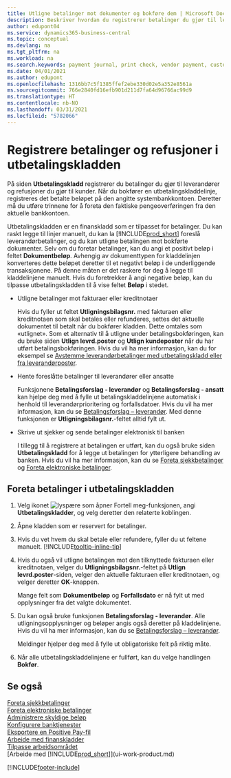 ```yaml
---
title: Utligne betalinger mot dokumenter og bokføre dem | Microsoft Docs
description: Beskriver hvordan du registrerer betalinger du gjør til leverandører og refusjoner du gjør til kunder.
author: edupont04
ms.service: dynamics365-business-central
ms.topic: conceptual
ms.devlang: na
ms.tgt_pltfrm: na
ms.workload: na
ms.search.keywords: payment journal, print check, vendor payment, customer refund, creditor, debt, balance due, AP
ms.date: 04/01/2021
ms.author: edupont
ms.openlocfilehash: 1316bb7c5f1385ffef2ebe330d02e5a352e8561a
ms.sourcegitcommit: 766e2840fd16efb901d211d7fa64d96766ac99d9
ms.translationtype: HT
ms.contentlocale: nb-NO
ms.lasthandoff: 03/31/2021
ms.locfileid: "5782066"
---
```

# <a name="record-payments-and-refunds-in-the-payment-journal"></a>Registrere betalinger og refusjoner i utbetalingskladden

På siden **Utbetalingskladd** registrerer du betalinger du gjør til leverandører og refusjoner du gjør til kunder. Når du bokfører en utbetalingskladdelinje, registreres det betalte beløpet på den angitte systembankkontoen. Deretter må du utføre trinnene for å foreta den faktiske pengeoverføringen fra den aktuelle bankkontoen.  

Utbetalingskladden er en finanskladd som er tilpasset for betalinger. Du kan raskt legge til linjer manuelt, du kan la [!INCLUDE[prod_short](includes/prod_short.md)] foreslå leverandørbetalinger, og du kan utligne betalingen mot bokførte dokumenter. Selv om du foretar betalinger, kan du angi et positivt beløp i feltet **Dokumentbeløp**. Avhengig av dokumenttypen for kladdelinjen konverteres dette beløpet deretter til et negativt beløp i de underliggende transaksjonene. På denne måten er det raskere for deg å legge til kladdelinjene manuelt. Hvis du foretrekker å angi negative beløp, kan du tilpasse utbetalingskladden til å vise feltet **Beløp** i stedet.  

- Utligne betalinger mot fakturaer eller kreditnotaer

    Hvis du fyller ut feltet **Utligningsbilagsnr.** med fakturaen eller kreditnotaen som skal betales eller refunderes, settes det aktuelle dokumentet til betalt når du bokfører kladden. Dette omtales som «utlignet». Som et alternativ til å utligne under betalingsbokføringen, kan du bruke siden **Utlign levrd.poster** og **Utlign kundeposter** når du har utført betalingsbokføringen. Hvis du vil ha mer informasjon, kan du for eksempel se [Avstemme leverandørbetalinger med utbetalingskladd eller fra leverandørposter](payables-how-apply-purchase-transactions-manually.md).  

- Hente foreslåtte betalinger til leverandører eller ansatte

    Funksjonene **Betalingsforslag - leverandør** og **Betalingsforslag - ansatt** kan hjelpe deg med å fylle ut betalingskladdelinjene automatisk i henhold til leverandørprioritering og forfallsdatoer. Hvis du vil ha mer informasjon, kan du se [Betalingsforslag – leverandør](payables-how-suggest-vendor-payments.md). Med denne funksjonen er **Utligningsbilagsnr.**-feltet alltid fylt ut.  

- Skrive ut sjekker og sende betalinger elektronisk til banken

    I tillegg til å registrere at betalingen er utført, kan du også bruke siden **Utbetalingskladd** for å legge ut betalingen for ytterligere behandling av banken. Hvis du vil ha mer informasjon, kan du se [Foreta sjekkbetalinger](payables-how-work-checks.md) og [Foreta elektroniske betalinger](finance-make-payments-with-bank-data-conversion-service-or-sepa-credit-transfer.md#exporting-payments-to-a-bank-file).  

## <a name="to-make-payments-in-the-payment-journal"></a>Foreta betalinger i utbetalingskladden

1. Velg ikonet ![lyspære som åpner Fortell meg-funksjonen](media/ui-search/search_small.png "Fortell hva du vil gjøre"), angi **Utbetalingskladder**, og velg deretter den relaterte koblingen.
2. Åpne kladden som er reservert for betalinger.
3. Hvis du vet hvem du skal betale eller refundere, fyller du ut feltene manuelt. [!INCLUDE[tooltip-inline-tip](includes/tooltip-inline-tip_md.md)]
4. Hvis du også vil utligne betalingen mot den tilknyttede fakturaen eller kreditnotaen, velger du **Utligningsbilagsnr.**-feltet på **Utlign levrd.poster**-siden, velger den aktuelle fakturaen eller kreditnotaen, og velger deretter **OK**-knappen.

    Mange felt som **Dokumentbeløp** og **Forfallsdato** er nå fylt ut med opplysninger fra det valgte dokumentet.
5. Du kan også bruke funksjonen **Betalingsforslag - leverandør**. Alle utligningsopplysninger og beløper angis også deretter på kladdelinjene. Hvis du vil ha mer informasjon, kan du se [Betalingsforslag – leverandør](payables-how-suggest-vendor-payments.md).

    Meldinger hjelper deg med å fylle ut obligatoriske felt på riktig måte.
6.  Når alle utbetalingskladdelinjene er fullført, kan du velge handlingen **Bokfør**.

## <a name="see-also"></a>Se også
[Foreta sjekkbetalinger](payables-how-work-checks.md)  
[Foreta elektroniske betalinger](finance-make-payments-with-bank-data-conversion-service-or-sepa-credit-transfer.md#exporting-payments-to-a-bank-file)  
[Administrere skyldige beløp](payables-manage-payables.md)  
[Konfigurere banktjenester](bank-setup-banking.md)  
[Eksportere en Positive Pay-fil](finance-how-positive-pay.md)  
[Arbeide med finanskladder](ui-work-general-journals.md)  
[Tilpasse arbeidsområdet](ui-personalization-user.md)  
[Arbeide med [!INCLUDE[prod_short](includes/prod_short.md)]](ui-work-product.md)  


[!INCLUDE[footer-include](includes/footer-banner.md)]